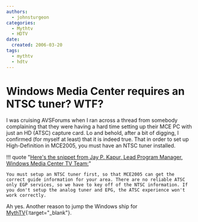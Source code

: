```yaml
---
authors:
  - johnsturgeon
categories:
  - Mythtv
  - HDTV
date:
  created: 2006-03-20
tags:
  - mythtv
  - hdtv
---
```


# Windows Media Center requires an NTSC tuner?  WTF?

I was cruising AVSForums when I ran across a thread from somebody complaining that they were having a hard time setting up their MCE PC with just an HD (ATSC) capture card. Lo and behold, after a bit of digging, I confirmed (for myself at least) that it is indeed true. That in order to set up High-Definition in MCE2005, you must have an NTSC tuner installed. 

<!-- more -->

!!! quote "[Here's the snippet from Jay P. Kapur, Lead Program Manager, Windows Media Center TV Team:](http://archive.avsforum.com/avs-vb/showthread.php?postid=4512798#post4512798)"  

    You must setup an NTSC tuner first, so that MCE2005 can get the correct guide information for your area. There are no reliable ATSC only EGP services, so we have to key off of the NTSC information. If you don't setup the analog tuner and EPG, the ATSC experience won't work correctly.

  
Ah yes. Another reason to jump the Windows ship for [MythTV](http://www.mythtv.org/){:target="_blank"}.  
  